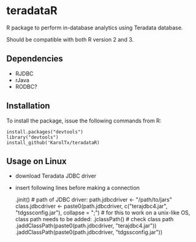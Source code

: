 teradataR
=========

R package to perform in-database analytics using Teradata database.

Should be compatible with both R version 2 and 3.

## Dependencies

+ RJDBC
 + rJava
+ RODBC?

## Installation

To install the package, issue the following commands from R:

    install.packages("devtools")
    library("devtools")
    install_github('KarolTx/teradataR)

## Usage on Linux

* download Teradata JDBC driver
* insert following lines before making a connection

    .jinit()
    &#35; path of JDBC driver:
    path.jdbcdriver <- "/path/to/jars"
    class.jdbcdriver <- paste0(path.jdbcdriver, c("terajdbc4.jar", "tdgssconfig.jar"), collapse = ";")
    &#35; for this to work on a unix-like OS, class path needs to be added:
    .jclassPath()  &#35; check class path
    .jaddClassPath(paste0(path.jdbcdriver, "terajdbc4.jar"))
    .jaddClassPath(paste0(path.jdbcdriver, "tdgssconfig.jar"))
